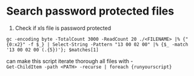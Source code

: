 # Search password protected files

1. Check if xls file is password protected  
```
gc -encoding byte -TotalCount 3000 -ReadCount 20 ./<FILENAME> |% {"{0:x2}" -f $_} | Select-String -Pattern "13 00 02 00" |% {$_ -match '13 00 02 00 (.{5})'}; $matches[1]
```
can make this script iterate thorough all files with -  
```Get-ChildItem -path <PATH> -recurse | foreach {runyourscript}```
